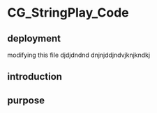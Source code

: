 # CG_StringPlay_Code
## deployment 
modifying this file
djdjdndnd
dnjnjddjndvjknjkndkj
## introduction
## purpose


